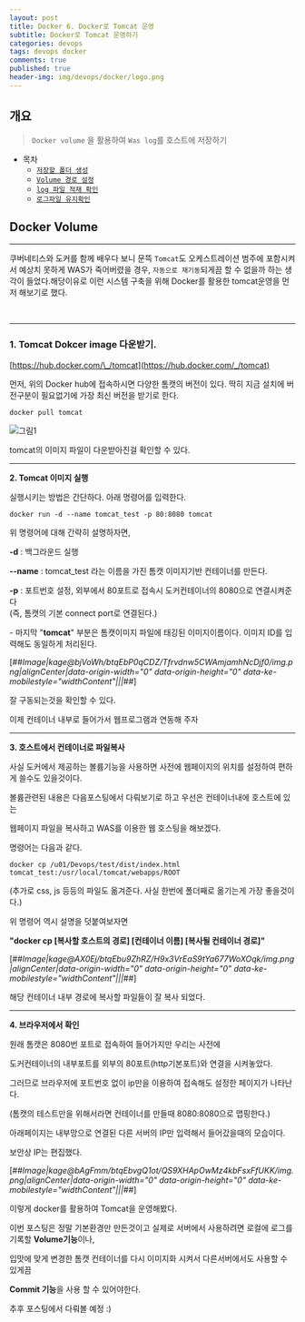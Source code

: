 ```yaml
---
layout: post
title: Docker 6. Docker로 Tomcat 운영
subtitle: Docker로 Tomcat 운영하기
categories: devops
tags: devops docker
comments: true
published: true
header-img: img/devops/docker/logo.png
---
```


## 개요
> `Docker volume` 을 활용하여 `Was log`를 호스트에 저장하기 
  
- 목차
	- [`저장할 폴더 생성`](#1-tomcat의-로그를-저장할-폴더-생성)
	- [`Volume 경로 설정`](#2-volume-경로-설정)
	- [`log 파일 적재 확인`](#3-log-파일-적재-확인)
	- [`로그파일 유지확인`](#4-컨테이너-삭제-시-로그-파일-유지되는-것을-확인)
  
## Docker Volume
---
쿠버네티스와 도커를 함께 배우다 보니 문뜩 `Tomcat`도 오케스트레이션 범주에 포함시켜서 예상치 못하게 WAS가 죽어버렸을 경우, `자동으로 재기동`되게끔 할 수 없을까 하는 생각이 들었다.해당이유로 이런 시스템 구축을 위해 Docker를 활용한 tomcat운영을 먼저 해보기로 했다.

<br>

---


### **1\. Tomcat Dokcer image 다운받기.**

[https://hub.docker.com/\_/tomcat](https://hub.docker.com/_/tomcat)

먼저, 위의 Docker hub에 접속하시면 다양한 톰캣의 버전이 있다. 딱히 지금 설치에 버전구분이 필요없기에 가장 최신 버전을 받기로 한다.

```
docker pull tomcat
```

![그림1](https://cdn.jsdelivr.net/gh/zunoxi/zunoxi.github.io/assets/img/devops/docker/tomcat/1.png)

tomcat의 이미지 파일이 다운받아진걸 확인할 수 있다.

---

**2\. Tomcat 이미지 실행**

실행시키는 방법은 간단하다. 아래 명령어를 입력한다.

```
docker run -d --name tomcat_test -p 80:8080 tomcat

```

위 명령어에 대해 간략히 설명하자면,

**\-d** : 백그라운드 실행

**\--name** : tomcat\_test 라는 이름을 가진 톰캣 이미지기반 컨테이너를 만든다.

**\-p** : 포트번호 설정, 외부에서 80포트로 접속시 도커컨테이너의 8080으로 연결시켜준다  
(즉, 톰캣의 기본 connect port로 연결된다.)

\- 마지막 "**tomcat**" 부분은 톰캣이미지 파일에 태깅된 이미지이름이다. 이미지 ID를 입력해도 동일하게 처리된다.

[##_Image|kage@bjVoWh/btqEbP0qCDZ/Tfrvdnw5CWAmjamhNcDjf0/img.png|alignCenter|data-origin-width="0" data-origin-height="0" data-ke-mobilestyle="widthContent"|||_##]

잘 구동되는것을 확인할 수 있다.

이제 컨테이너 내부로 들어가서 웹프로그램과 연동해 주자

---

**3\. 호스트에서 컨테이너로 파일복사**

사실 도커에서 제공하는 볼륨기능을 사용하면 사전에 웹페이지의 위치를 설정하여 편하게 쓸수도 있을것이다.

볼륨관련된 내용은 다음포스팅에서 다뤄보기로 하고 우선은 컨테이너내에 호스트에 있는

웹페이지 파일을 복사하고 WAS를 이용한 웹 호스팅을 해보겠다.

명령어는 다음과 같다.

```
docker cp /u01/Devops/test/dist/index.html tomcat_test:/usr/local/tomcat/webapps/ROOT
```

(추가로 css, js 등등의 파일도 옮겨준다. 사실 한번에 폴더째로 옮기는게 가장 좋을것이다.)

위 명령어 역시 설명을 덧붙여보자면

**"docker cp \[복사할 호스트의 경로\] \[컨테이너 이름\] \[복사될 컨테이너 경로\]"**

[##_Image|kage@AX0Ej/btqEbu9ZhRZ/H9x3VrEaS9tYa677WoXOqk/img.png|alignCenter|data-origin-width="0" data-origin-height="0" data-ke-mobilestyle="widthContent"|||_##]

해당 컨테이너 내부 경로에 복사할 파일들이 잘 복사 되었다.

---

**4\. 브라우저에서 확인**

원래 톰캣은 8080번 포트로 접속하여 들어가지만 우리는 사전에

도커컨테이너의 내부포트를 외부의 80포트(http기본포트)와 연결을 시켜놓았다.

그러므로 브라우저에 포트번호 없이 ip만을 이용하여 접속해도 설정한 페이지가 나타난다.

(톰캣의 테스트만을 위해서라면 컨테이너를 만들때 8080:8080으로 맵핑한다.)

아래페이지는 내부망으로 연결된 다른 서버의 IP만 입력해서 들어갔을때의 모습이다.

보안상 IP는 편집했다.

[##_Image|kage@bAgFmm/btqEbvgQ1ot/QS9XHApOwMz4kbFsxFfUKK/img.png|alignCenter|data-origin-width="0" data-origin-height="0" data-ke-mobilestyle="widthContent"|||_##]

이렇게 docker를 활용하여 Tomcat을 운영해봤다.

이번 포스팅은 정말 기본환경만 만든것이고 실제로 서버에서 사용하려면 로컬에 로그를 기록할 **Volume기능**이나,

입맛에 맞게 변경한 톰캣 컨테이너를 다시 이미지화 시켜서 다른서버에서도 사용할 수 있게끔

**Commit 기능**을 사용 할 수 있어야한다.

추후 포스팅에서 다뤄볼 예정 :)